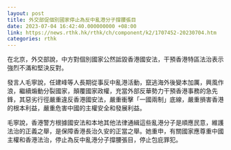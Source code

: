 ```yaml
---
layout: post
title: 外交部促個別國家停止為反中亂港分子撐腰張目
date: 2023-07-04 16:42:40.000000000 +08:00
link: https://news.rthk.hk/rthk/ch/component/k2/1707452-20230704.htm
categories: rthk
---
```


在北京，外交部說，中方對個別國家公然詆毀香港國安法，干預香港特區法治表示強烈不滿和堅決反對。

發言人毛寧說，任建峰等人長期從事反中亂港活動，竄逃海外後變本加厲，興風作浪，繼續煽動分裂國家，顛覆國家政權，充當外部反華勢力干預香港事務的急先鋒，其惡劣行徑嚴重違反香港國安法，嚴重衝擊「一國兩制」底線，嚴重損害香港的根本利益，嚴重危害中國的主權安全和發展利益。

毛寧說，香港警方根據國安法和本地其他法律通緝這些亂港分子是順應民意，維護法治的正義之舉，是保障香港長治久安的正當之舉。她重申，有關國家應尊重中國主權和香港法治，停止為反中亂港分子撐腰張目，停止包庇罪犯。
